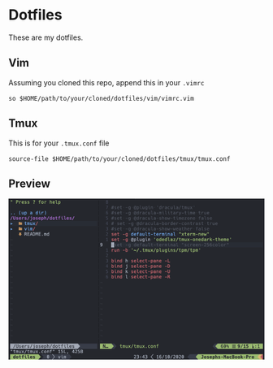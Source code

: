 # Dotfiles
These are my dotfiles.

## Vim

Assuming you cloned this repo, append this in your `.vimrc`

```
so $HOME/path/to/your/cloned/dotfiles/vim/vimrc.vim
```

## Tmux

This is for your `.tmux.conf` file

```
source-file $HOME/path/to/your/cloned/dotfiles/tmux/tmux.conf
```


## Preview

![vim-preview](images/vim-preview.png)
